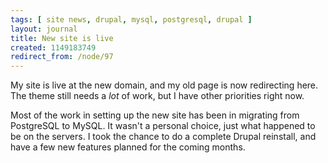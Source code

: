 ```yaml
---
tags: [ site news, drupal, mysql, postgresql, drupal ]
layout: journal
title: New site is live
created: 1149183749
redirect_from: /node/97
---
```

My site is live at the new domain, and my old page is now redirecting here. The theme still needs a _lot_ of work, but I have other priorities right now.

Most of the work in setting up the new site has been in migrating from PostgreSQL to MySQL. It wasn't a personal choice, just what happened to be on the servers. I took the chance to do a complete Drupal reinstall, and have a few new features planned for the coming months.